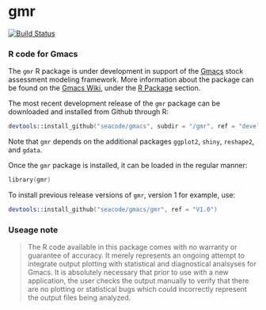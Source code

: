 # gmr
[![Build Status](https://travis-ci.org/seacode/gmacs/gmr.svg?branch=develop)](https://travis-ci.org/seacode/gmacs/gmr)

### R code for Gmacs

The `gmr` R package is under development in support of the [Gmacs](https://github.com/seacode/gmacs) stock assessment modeling framework. More information about the package can be found on the [Gmacs Wiki](https://github.com/seacode/gmacs/wiki), under the [R Package](https://github.com/seacode/gmacs/wiki/4.-R-Package) section. 

The most recent development release of the `gmr` package can be downloaded and installed from Github through R:
```S
devtools::install_github("seacode/gmacs", subdir = "/gmr", ref = "develop")
```

Note that `gmr` depends on the additional packages `ggplot2`, `shiny`, `reshape2`, and `gdata`.

Once the `gmr` package is installed, it can be loaded in the regular manner:

```S
library(gmr)
````

To install previous release versions of `gmr`, version 1 for example, use:

```S
devtools::install_github("seacode/gmacs/gmr", ref = "V1.0")
````


### Useage note 
> The R code available in this package comes with no warranty or guarantee of accuracy. It merely represents an ongoing attempt to integrate output plotting with statistical and diagnostical analsyses for Gmacs. It is absolutely necessary that prior to use with a new application, the user checks the output manually to verify that there are no plotting or statistical bugs which could incorrectly represent the output files being analyzed.
